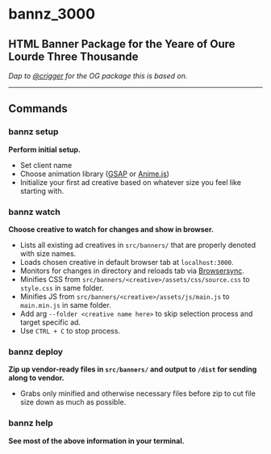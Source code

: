 # bannz_3000

## HTML Banner Package for the Yeare of Oure Lourde Three Thousande
_Dap to [@crigger](https://github.com/crigger) for the OG package this is based on._

---

## Commands
### bannz setup
**Perform initial setup.**

- Set client name
- Choose animation library ([GSAP](https://greensock.com/docs/v3) or [Anime.js](https://animejs.com/documentation/))
- Initialize your first ad creative based on whatever size you feel like starting with.

### bannz watch
**Choose creative to watch for changes and show in browser.**

- Lists all existing ad creatives in `src/banners/` that are properly denoted with size names.
- Loads chosen creative in default browser tab at `localhost:3000`.
- Monitors for changes in directory and reloads tab via [Browsersync](https://browsersync.io/).
- Minifies CSS from `src/banners/<creative>/assets/css/source.css` to `style.css` in same folder.
- Minifies JS from `src/banners/<creative>/assets/js/main.js` to `main.min.js` in same folder.
- Add arg `--folder <creative name here>` to skip selection process and target specific ad.
- Use `CTRL + C` to stop process.

### bannz deploy
**Zip up vendor-ready files in `src/banners/` and output to `/dist` for sending along to vendor.**

- Grabs only minified and otherwise necessary files before zip to cut file size down as much as possible.

### bannz help
**See most of the above information in your terminal.**
